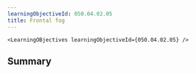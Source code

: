 ```yaml
---
learningObjectiveId: 050.04.02.05
title: Frontal fog
---
```


```tsx eval
<LearningOBjectives learningObjectiveId={050.04.02.05} />
```

## Summary
